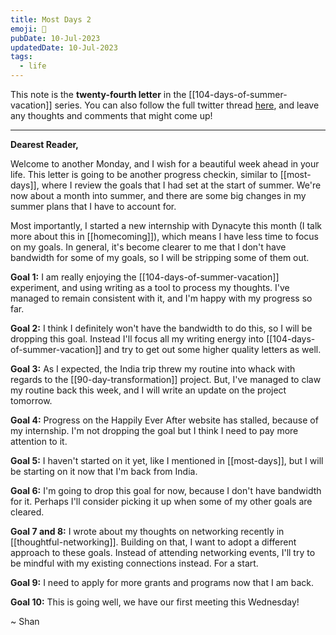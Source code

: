 ```yaml
---
title: Most Days 2
emoji: 🤪
pubDate: 10-Jul-2023
updatedDate: 10-Jul-2023
tags:
  - life
---
```


This note is the **twenty-fourth letter** in the [[104-days-of-summer-vacation]] series. You can also follow the full twitter thread [here](https://twitter.com/solderneer/status/1668911213810716672), and leave any thoughts and comments that might come up!

---

**Dearest Reader,**

Welcome to another Monday, and I wish for a beautiful week ahead in your life. This letter is going to be another progress checkin, similar to [[most-days]], where I review the goals that I had set at the start of summer. We're now about a month into summer, and there are some big changes in my summer plans that I have to account for.

Most importantly, I started a new internship with Dynacyte this month (I talk more about this in [[homecoming]]), which means I have less time to focus on my goals. In general, it's become clearer to me that I don't have bandwidth for some of my goals, so I will be stripping some of them out.

**Goal 1:** I am really enjoying the [[104-days-of-summer-vacation]] experiment, and using writing as a tool to process my thoughts. I've managed to remain consistent with it, and I'm happy with my progress so far.

**Goal 2:** I think I definitely won't have the bandwidth to do this, so I will be dropping this goal. Instead I'll focus all my writing energy into [[104-days-of-summer-vacation]] and try to get out some higher quality letters as well.

**Goal 3:** As I expected, the India trip threw my routine into whack with regards to the [[90-day-transformation]] project. But, I've managed to claw my routine back this week, and I will write an update on the project tomorrow.

**Goal 4:** Progress on the Happily Ever After website has stalled, because of my internship. I'm not dropping the goal but I think I need to pay more attention to it.

**Goal 5:** I haven't started on it yet, like I mentioned in [[most-days]], but I will be starting on it now that I'm back from India.

**Goal 6:** I'm going to drop this goal for now, because I don't have bandwidth for it. Perhaps I'll consider picking it up when some of my other goals are cleared.

**Goal 7 and 8:** I wrote about my thoughts on networking recently in [[thoughtful-networking]]. Building on that,  I want to adopt a different approach to these goals. Instead of attending networking events, I'll try to be mindful with my existing connections instead. For a start.

**Goal 9:** I need to apply for more grants and programs now that I am back.

**Goal 10:** This is going well, we have our first meeting this Wednesday!

~ Shan